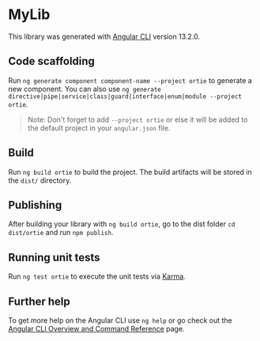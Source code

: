 # MyLib

This library was generated with [Angular CLI](https://github.com/angular/angular-cli) version 13.2.0.

## Code scaffolding

Run `ng generate component component-name --project ortie` to generate a new component. You can also use `ng generate directive|pipe|service|class|guard|interface|enum|module --project ortie`.
> Note: Don't forget to add `--project ortie` or else it will be added to the default project in your `angular.json` file. 

## Build

Run `ng build ortie` to build the project. The build artifacts will be stored in the `dist/` directory.

## Publishing

After building your library with `ng build ortie`, go to the dist folder `cd dist/ortie` and run `npm publish`.

## Running unit tests

Run `ng test ortie` to execute the unit tests via [Karma](https://karma-runner.github.io).

## Further help

To get more help on the Angular CLI use `ng help` or go check out the [Angular CLI Overview and Command Reference](https://angular.io/cli) page.
